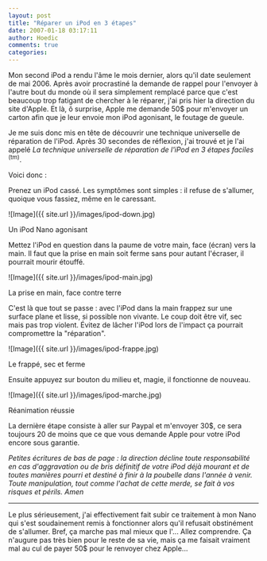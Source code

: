 ```yaml
---
layout: post
title: "Réparer un iPod en 3 étapes"
date: 2007-01-18 03:17:11
author: Hoedic
comments: true
categories: 
---
```



Mon second iPod a rendu l'âme le mois dernier, alors qu'il date seulement de mai 2006. Après avoir procrastiné la demande de rappel pour l'envoyer à l'autre bout du monde où il sera simplement remplacé parce que c'est beaucoup trop fatigant de chercher à le réparer, j'ai pris hier la direction du site d'Apple. Et là, ô surprise, Apple me demande 50$ pour m'envoyer un carton afin que je leur envoie mon iPod agonisant, le foutage de gueule.

Je me suis donc mis en tête de découvrir une technique universelle de réparation de l'iPod. Après 30 secondes de réflexion, j'ai trouvé et je l'ai appelé *La technique universelle de réparation de l'iPod en 3 étapes faciles* <sup>(tm)</sup>.

Voici donc :

Prenez un iPod cassé. Les symptômes sont simples : il refuse de s'allumer, quoique vous fassiez, même en le caressant.

![Image]({{ site.url }}/images/ipod-down.jpg)
<div class="photoattrib">Un iPod Nano agonisant</div>



Mettez l'iPod en question dans la paume de votre main, face (écran) vers la main. Il faut que la prise en main soit ferme sans pour autant l'écraser, il pourrait mourir étouffé.

![Image]({{ site.url }}/images/ipod-main.jpg)
<div class="photoattrib">La prise en main, face contre terre</div>



C'est là que tout se passe : avec l'iPod dans la main frappez sur une surface plane et lisse, si possible non vivante. Le coup doit être vif, sec mais pas trop violent. Évitez de lâcher l'iPod lors de l'impact ça pourrait compromettre la "réparation".

![Image]({{ site.url }}/images/ipod-frappe.jpg)
<div class="photoattrib">Le frappé, sec et ferme</div>



Ensuite appuyez sur bouton du milieu et, magie, il fonctionne de nouveau.

![Image]({{ site.url }}/images/ipod-marche.jpg)
<div class="photoattrib">Réanimation réussie</div>



La dernière étape consiste à aller sur Paypal et m'envoyer 30$, ce sera toujours 20 de moins que ce que vous demande Apple pour votre iPod encore sous garantie.

*Petites écritures de bas de page : la direction décline toute responsabilité en cas d'aggravation ou de bris définitif de votre iPod déjà mourant et de toutes manières pourri et destiné à finir à la poubelle dans l'année à venir. Toute manipulation, tout comme l'achat de cette merde, se fait à vos risques et périls. Amen*

***

Le plus sérieusement, j'ai effectivement fait subir ce traitement à mon Nano qui s'est soudainement remis à fonctionner alors qu'il refusait obstinément de s'allumer. Bref, ça marche pas mal mieux que l'... Allez comprendre. Ça n'augure pas très bien pour le reste de sa vie, mais ça me faisait vraiment mal au cul de payer 50$ pour le renvoyer chez Apple...